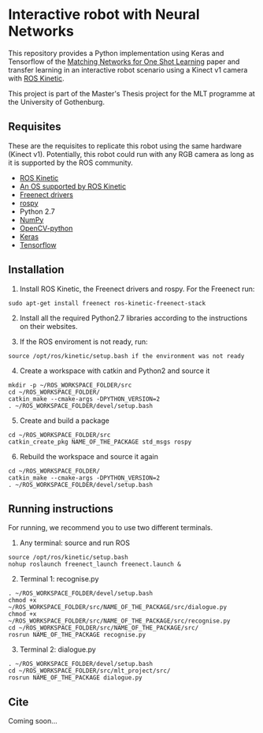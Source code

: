 # Interactive robot with Neural Networks

This repository provides a Python implementation using Keras and Tensorflow of the [Matching Networks for One Shot Learning](http://papers.nips.cc/paper/6385-matching-networks-for-one-shot-learning.pdf) paper and transfer learning in an interactive robot scenario using a Kinect v1 camera with [ROS Kinetic](http://wiki.ros.org/kinetic).

This project is part of the Master's Thesis project for the MLT programme at the University of Gothenburg.

## Requisites
These are the requisites to replicate this robot using the same hardware (Kinect v1). Potentially, this robot could run with any RGB camera as long as it is supported by the ROS community.

- [ROS Kinetic](http://wiki.ros.org/kinetic)
- [An OS supported by ROS Kinetic](http://wiki.ros.org/kinetic#Platforms)
- [Freenect drivers](https://github.com/OpenKinect/libfreenect)
- [rospy](http://wiki.ros.org/rospy)
- Python 2.7
- [NumPy](http://www.numpy.org/)
- [OpenCV-python](https://pypi.org/project/opencv-python/)
- [Keras](https://keras.io/)
- [Tensorflow](https://www.tensorflow.org/install/)

## Installation
1. Install ROS Kinetic, the Freenect drivers and rospy. For the Freenect run:
```
sudo apt-get install freenect ros-kinetic-freenect-stack
```

2. Install all the required Python2.7 libraries according to the instructions on their websites.

3. If the ROS enviroment is not ready, run:
```
source /opt/ros/kinetic/setup.bash if the environment was not ready
```

4. Create a workspace with catkin and Python2 and source it
```
mkdir -p ~/ROS_WORKSPACE_FOLDER/src
cd ~/ROS_WORKSPACE_FOLDER/
catkin_make --cmake-args -DPYTHON_VERSION=2
. ~/ROS_WORKSPACE_FOLDER/devel/setup.bash
```

5. Create and build a package
```
cd ~/ROS_WORKSPACE_FOLDER/src
catkin_create_pkg NAME_OF_THE_PACKAGE std_msgs rospy
```

6. Rebuild the workspace and source it again
```
cd ~/ROS_WORKSPACE_FOLDER/
catkin_make --cmake-args -DPYTHON_VERSION=2
. ~/ROS_WORKSPACE_FOLDER/devel/setup.bash
```

## Running instructions
For running, we recommend you to use two different terminals.

1. Any terminal: source and run ROS
```
source /opt/ros/kinetic/setup.bash
nohup roslaunch freenect_launch freenect.launch &
```

2. Terminal 1: recognise.py
```
. ~/ROS_WORKSPACE_FOLDER/devel/setup.bash
chmod +x ~/ROS_WORKSPACE_FOLDER/src/NAME_OF_THE_PACKAGE/src/dialogue.py
chmod +x ~/ROS_WORKSPACE_FOLDER/src/NAME_OF_THE_PACKAGE/src/recognise.py
cd ~/ROS_WORKSPACE_FOLDER/src/NAME_OF_THE_PACKAGE/src/
rosrun NAME_OF_THE_PACKAGE recognise.py
```

3. Terminal 2: dialogue.py
```
. ~/ROS_WORKSPACE_FOLDER/devel/setup.bash
cd ~/ROS_WORKSPACE_FOLDER/src/mlt_project/src/
rosrun NAME_OF_THE_PACKAGE dialogue.py
```

## Cite
Coming soon...

